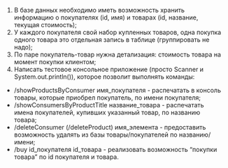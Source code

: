 1. В базе данных необходимо иметь возможность хранить информацию о покупателях (id, имя) и товарах (id, название, текущая стоимость);
1. У каждого покупателя свой набор купленных товаров, одна покупка одного товара это отдельная запись в таблице (группировать не надо);
1. По паре покупатель-товар нужна детализация: стоимость товара на момент покупки клиентом;
1. Написать тестовое консольное приложение (просто Scanner и System.out.println()), которое позволит выполнять команды:
 * /showProductsByConsumer имя_покупателя - распечатать в консоль товары, которые приобрел покупатель, по имени покупателя;
 * /showConsumersByProductTitle название_товара - распечатать имена покупателей, купивших указанный товар, по названию товара;
 * /deleteConsumer (/deleteProduct) имя_элемента - предоставить возможность удалять из базы товары/покупателей по названию/имени; 
 * /buy id_покупателя id_товара - реализовать возможность “покупки товара” по id покупателя и товара.